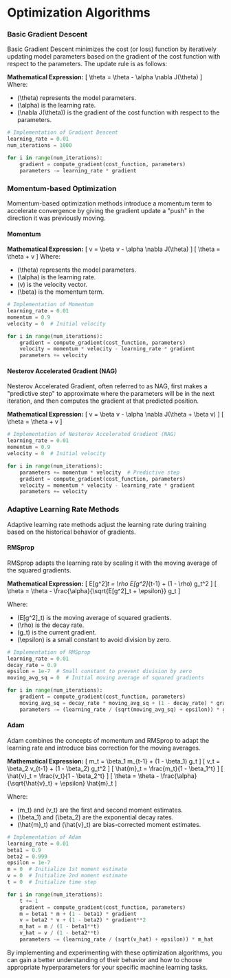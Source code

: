 
# Optimization Algorithms

### Basic Gradient Descent

Basic Gradient Descent minimizes the cost (or loss) function by iteratively updating model parameters based on the gradient of the cost function with respect to the parameters. The update rule is as follows:

**Mathematical Expression:**
\[ \theta = \theta - \alpha \nabla J(\theta) \]
Where:
- \(\theta\) represents the model parameters.
- \(\alpha\) is the learning rate.
- \(\nabla J(\theta)\) is the gradient of the cost function with respect to the parameters.

```python
# Implementation of Gradient Descent
learning_rate = 0.01
num_iterations = 1000

for i in range(num_iterations):
    gradient = compute_gradient(cost_function, parameters)
    parameters -= learning_rate * gradient
```

### Momentum-based Optimization

Momentum-based optimization methods introduce a momentum term to accelerate convergence by giving the gradient update a "push" in the direction it was previously moving.

#### Momentum

**Mathematical Expression:**
\[ v = \beta v - \alpha \nabla J(\theta) \]
\[ \theta = \theta + v \]
Where:
- \(\theta\) represents the model parameters.
- \(\alpha\) is the learning rate.
- \(v\) is the velocity vector.
- \(\beta\) is the momentum term.

```python
# Implementation of Momentum
learning_rate = 0.01
momentum = 0.9
velocity = 0  # Initial velocity

for i in range(num_iterations):
    gradient = compute_gradient(cost_function, parameters)
    velocity = momentum * velocity - learning_rate * gradient
    parameters += velocity
```

#### Nesterov Accelerated Gradient (NAG)

Nesterov Accelerated Gradient, often referred to as NAG, first makes a "predictive step" to approximate where the parameters will be in the next iteration, and then computes the gradient at that predicted position.

**Mathematical Expression:**
\[ v = \beta v - \alpha \nabla J(\theta + \beta v) \]
\[ \theta = \theta + v \]

```python
# Implementation of Nesterov Accelerated Gradient (NAG)
learning_rate = 0.01
momentum = 0.9
velocity = 0  # Initial velocity

for i in range(num_iterations):
    parameters += momentum * velocity  # Predictive step
    gradient = compute_gradient(cost_function, parameters)
    velocity = momentum * velocity - learning_rate * gradient
    parameters += velocity
```

### Adaptive Learning Rate Methods

Adaptive learning rate methods adjust the learning rate during training based on the historical behavior of gradients.

#### RMSprop

RMSprop adapts the learning rate by scaling it with the moving average of the squared gradients.

**Mathematical Expression:**
\[ E[g^2]_t = \rho E[g^2]_{t-1} + (1 - \rho) g_t^2 \]
\[ \theta = \theta - \frac{\alpha}{\sqrt{E[g^2]_t + \epsilon}} g_t \]

Where:
- \(E[g^2]_t\) is the moving average of squared gradients.
- \(\rho\) is the decay rate.
- \(g_t\) is the current gradient.
- \(\epsilon\) is a small constant to avoid division by zero.

```python
# Implementation of RMSprop
learning_rate = 0.01
decay_rate = 0.9
epsilon = 1e-7  # Small constant to prevent division by zero
moving_avg_sq = 0  # Initial moving average of squared gradients

for i in range(num_iterations):
    gradient = compute_gradient(cost_function, parameters)
    moving_avg_sq = decay_rate * moving_avg_sq + (1 - decay_rate) * gradient**2
    parameters -= (learning_rate / (sqrt(moving_avg_sq) + epsilon)) * gradient
```

#### Adam

Adam combines the concepts of momentum and RMSprop to adapt the learning rate and introduce bias correction for the moving averages.

**Mathematical Expression:**
\[ m_t = \beta_1 m_{t-1} + (1 - \beta_1) g_t \]
\[ v_t = \beta_2 v_{t-1} + (1 - \beta_2) g_t^2 \]
\[ \hat{m}_t = \frac{m_t}{1 - \beta_1^t} \]
\[ \hat{v}_t = \frac{v_t}{1 - \beta_2^t} \]
\[ \theta = \theta - \frac{\alpha}{\sqrt{\hat{v}_t} + \epsilon} \hat{m}_t \]

Where:
- \(m_t\) and \(v_t\) are the first and second moment estimates.
- \(\beta_1\) and \(\beta_2\) are the exponential decay rates.
- \(\hat{m}_t\) and \(\hat{v}_t\) are bias-corrected moment estimates.

```python
# Implementation of Adam
learning_rate = 0.01
beta1 = 0.9
beta2 = 0.999
epsilon = 1e-7
m = 0  # Initialize 1st moment estimate
v = 0  # Initialize 2nd moment estimate
t = 0  # Initialize time step

for i in range(num_iterations):
    t += 1
    gradient = compute_gradient(cost_function, parameters)
    m = beta1 * m + (1 - beta1) * gradient
    v = beta2 * v + (1 - beta2) * gradient**2
    m_hat = m / (1 - beta1**t)
    v_hat = v / (1 - beta2**t)
    parameters -= (learning_rate / (sqrt(v_hat) + epsilon)) * m_hat
```

By implementing and experimenting with these optimization algorithms, you can gain a better understanding of their behavior and how to choose appropriate hyperparameters for your specific machine learning tasks.